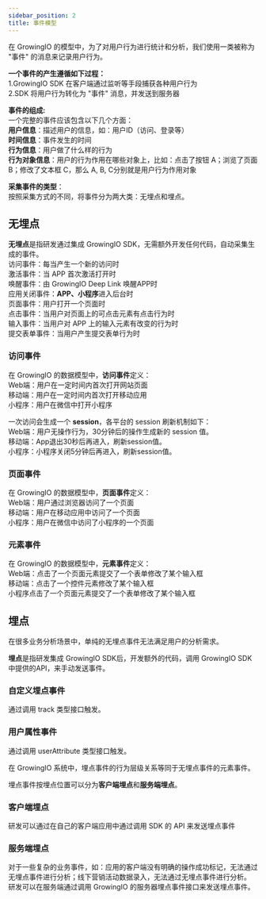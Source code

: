 ```yaml
---
sidebar_position: 2
title: 事件模型
---
```

在 GrowingIO 的模型中，为了对用户行为进行统计和分析，我们使用一类被称为 "事件" 的消息来记录用户行为。

**一个事件的产生遵循如下过程：** <br/>
1.GrowingIO SDK 在客户端通过监听等手段捕获各种用户行为<br/>
2.SDK 将用户行为转化为 "事件" 消息，并发送到服务器

**事件的组成:**<br/>
一个完整的事件应该包含以下几个方面：<br/>
**用户信息**：描述用户的信息，如：用户ID（访问、登录等）<br/>
**时间信息**：事件发生的时间<br/>
**行为信息**：用户做了什么样的行为<br/>
**行为对象信息**：用户的行为作用在哪些对象上，比如：点击了按钮 A；浏览了页面 B；修改了文本框 C，那么 A, B, C分别就是用户行为作用对象<br/>


**采集事件的类型**：<br/>
按照采集方式的不同，将事件分为两大类：无埋点和埋点。

## 无埋点
**无埋点**是指研发通过集成 GrowingIO SDK，无需额外开发任何代码，自动采集生成的事件。<br/>
访问事件：每当产生一个新的访问时<br/>
激活事件：当 APP 首次激活打开时<br/>
唤醒事件：由 GrowingIO Deep Link 唤醒APP时<br/>
应用关闭事件：**APP、小程序**进入后台时<br/>
页面事件：用户打开一个页面时<br/>
点击事件：当用户对页面上的可点击元素有点击行为时<br/>
输入事件：当用户对 APP 上的输入元素有改变的行为时<br/>
提交表单事件：当用户产生提交表单行为时<br/>

### 访问事件
在 GrowingIO 的数据模型中，**访问事件**定义：<br/>
Web端：用户在一定时间内首次打开网站页面<br/>
移动端：用户在一定时间内首次打开移动应用<br/>
小程序：用户在微信中打开小程序<br/>

一次访问会生成一个 **session**，各平台的 session 刷新机制如下：<br/>
Web端：用户无操作行为，30分钟后的操作生成新的 session 值。<br/>
移动端：App退出30秒后再进入，刷新session值。<br/>
小程序：小程序关闭5分钟后再进入，刷新session值。<br/>

### 页面事件
在 GrowingIO 的数据模型中，**页面事件**定义：<br/>
Web端：用户通过浏览器访问了一个页面<br/>
移动端：用户在移动应用中访问了一个页面<br/>
小程序：用户在微信中访问了小程序的一个页面

### 元素事件
在 GrowingIO 的数据模型中，**元素事件**定义：<br/>
Web端：点击了一个页面元素提交了一个表单修改了某个输入框<br/>
移动端：点击了一个控件元素修改了某个输入框<br/>
小程序点击了一个页面元素提交了一个表单修改了某个输入框

## 埋点
在很多业务分析场景中，单纯的无埋点事件无法满足用户的分析需求。

**埋点**是指研发集成 GrowingIO SDK后，开发额外的代码，调用 GrowingIO SDK 中提供的API，来手动发送事件。
### 自定义埋点事件
通过调用 track 类型接口触发。

### 用户属性事件
通过调用 userAttribute 类型接口触发。

在 GrowingIO 系统中，埋点事件的行为层级关系等同于无埋点事件的元素事件。

埋点事件按埋点位置可以分为**客户端埋点**和**服务端埋点**。
### 客户端埋点
研发可以通过在自己的客户端应用中通过调用 SDK 的 API 来发送埋点事件
### 服务端埋点
对于一些复杂的业务事件，如：应用的客户端没有明确的操作成功标记，无法通过无埋点事件进行分析；线下营销活动数据录入，无法通过无埋点事件进行分析。
研发可以在服务端通过调用 GrowingIO 的服务器埋点事件接口来发送埋点事件。
